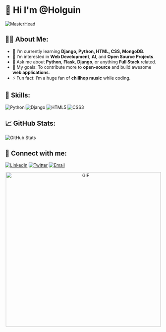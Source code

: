 # 👋 Hi  I'm @Holguin

[![MasterHead](https://i.pinimg.com/originals/77/ca/a3/77caa32884d735d439ade45ba37feaf2.gif)](https://arjuncvinod.github.io)




## 🧑‍💻 About Me:
- 🌱 I’m currently learning **Django, Python, HTML, CSS, MongoDB**.
- 👀 I’m interested in **Web Development**, **AI**, and **Open Source Projects**.
- 💬 Ask me about **Python**, **Flask**, **Django**, or anything **Full Stack** related.
- 🎯 My goals: To contribute more to **open-source** and build awesome **web applications**.
- ⚡ Fun fact: I’m a huge fan of **chillhop music** while coding.

## 🚀 Skills:
![Python](https://img.shields.io/badge/Python-3670A0?style=for-the-badge&logo=python&logoColor=ffdd54)
![Django](https://img.shields.io/badge/Django-092E20?style=for-the-badge&logo=django&logoColor=white)
![HTML5](https://img.shields.io/badge/HTML5-E34F26?style=for-the-badge&logo=html5&logoColor=white)
![CSS3](https://img.shields.io/badge/CSS3-1572B6?style=for-the-badge&logo=css3&logoColor=white)

## 📈 GitHub Stats:
![GitHub Stats](https://github-readme-stats.vercel.app/api?username=Snake-PyWeb&show_icons=true&theme=radical)

## 🤝 Connect with me:
[![LinkedIn](https://img.shields.io/badge/LinkedIn-blue?style=for-the-badge&logo=linkedin)](https://linkedin.com/in/yourprofile)
[![Twitter](https://img.shields.io/badge/Twitter-1DA1F2?style=for-the-badge&logo=twitter&logoColor=white)](https://twitter.com/yourprofile)
[![Email](https://img.shields.io/badge/Email-D14836?style=for-the-badge&logo=gmail&logoColor=white)](mailto:yourmail@gmail.com)

<div align="center">
  <img hight="400" width="500" alt="GIF" src="https://github.com/Xx-Ashutosh-xX/Xx-Ashutosh-xX/blob/master/assets/1936.gif">
</div>



